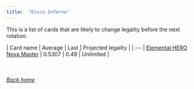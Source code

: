```yaml
---
title:  "Disco Inferno"
---
```


This is a list of cards that are likely to change legality before the next rotation.

| Card name | Average | Last | Projected legality |
| :-- |
[Elemental HERO Nova Master](https://db.ygoprodeck.com/card/?search=Elemental%20HERO%20Nova%20Master) | 0.5307 | 0.49 | Unlimited |

<br>

###### [Back home](index)